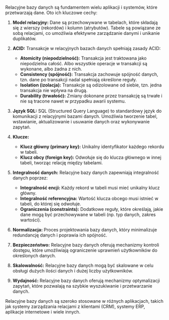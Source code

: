 Relacyjne bazy danych są fundamentem wielu aplikacji i systemów, które przetwarzają dane. Oto ich kluczowe cechy:

1. **Model relacyjny:** Dane są przechowywane w tabelach, które składają się z wierszy (rekordów) i kolumn (atrybutów). Tabele są powiązane ze sobą relacjami, co umożliwia efektywne zarządzanie danymi i unikanie duplikatów.

2. **ACID:** Transakcje w relacyjnych bazach danych spełniają zasady ACID:
   - **Atomicity (niepodzielność):** Transakcja jest traktowana jako niepodzielna całość. Albo wszystkie operacje w transakcji są wykonane, albo żadna z nich.
   - **Consistency (spójność):** Transakcja zachowuje spójność danych, tzn. dane po transakcji nadal spełniają określone reguły.
   - **Isolation (izolacja):** Transakcje są odizolowane od siebie, tzn. jedna transakcja nie wpływa na drugą.
   - **Durability (trwałość):** Zmiany dokonane przez transakcję są trwałe i nie są tracone nawet w przypadku awarii systemu.

3. **Język SQL:** SQL (Structured Query Language) to standardowy język do komunikacji z relacyjnymi bazami danych. Umożliwia tworzenie tabel, wstawianie, aktualizowanie i usuwanie danych oraz wykonywanie zapytań.

4. **Klucze:**
   - **Klucz główny (primary key):** Unikalny identyfikator każdego rekordu w tabeli.
   - **Klucz obcy (foreign key):** Odwołuje się do klucza głównego w innej tabeli, tworząc relację między tabelami.

5. **Integralność danych:** Relacyjne bazy danych zapewniają integralność danych poprzez:
   - **Integralność encji:** Każdy rekord w tabeli musi mieć unikalny klucz główny.
   - **Integralność referencyjna:** Wartość klucza obcego musi istnieć w tabeli, do której się odwołuje.
   - **Ograniczenia (constraints):** Dodatkowe reguły, które określają, jakie dane mogą być przechowywane w tabeli (np. typ danych, zakres wartości).

6. **Normalizacja:** Proces projektowania bazy danych, który minimalizuje redundancję danych i poprawia ich spójność.

7. **Bezpieczeństwo:** Relacyjne bazy danych oferują mechanizmy kontroli dostępu, które umożliwiają ograniczenie uprawnień użytkowników do określonych danych.

8. **Skalowalność:** Relacyjne bazy danych mogą być skalowane w celu obsługi dużych ilości danych i dużej liczby użytkowników.

9. **Wydajność:** Relacyjne bazy danych oferują mechanizmy optymalizacji zapytań, które pozwalają na szybkie wyszukiwanie i przetwarzanie danych.

Relacyjne bazy danych są szeroko stosowane w różnych aplikacjach, takich jak systemy zarządzania relacjami z klientami (CRM), systemy ERP, aplikacje internetowe i wiele innych.
